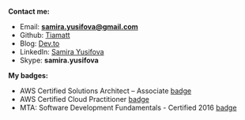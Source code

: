 **Contact me:**
- Email: **samira.yusifova@gmail.com**
- Github: [Tiamatt](https://github.com/Tiamatt)
- Blog: [Dev.to](https://dev.to/tiamatt)
- LinkedIn: [Samira Yusifova](https://www.linkedin.com/in/samirayusifova/)
- Skype: **samira.yusifova**

**My badges:**
- AWS Certified Solutions Architect – Associate [badge](https://www.youracclaim.com/badges/11a8f945-c3a7-4ffa-8507-3d63ae91f67b/public_url)
- AWS Certified Cloud Practitioner [badge](https://www.youracclaim.com/badges/cbf21f42-8862-4364-95b2-47bdd4204948/public_url)
- MTA: Software Development Fundamentals - Certified 2016 [badge](https://www.youracclaim.com/badges/f3548efe-2336-4df2-8182-50686a189460/public_url)
